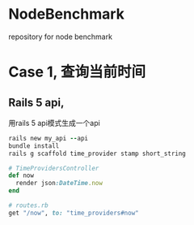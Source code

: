 # NodeBenchmark
repository for node benchmark

# Case 1, 查询当前时间

## Rails 5 api,
用rails 5 api模式生成一个api

```ruby
rails new my_api --api
bundle install
rails g scaffold time_provider stamp short_string

# TimeProvidersController
def now
  render json:DateTime.now
end

# routes.rb
get "/now", to: "time_providers#now"
```
